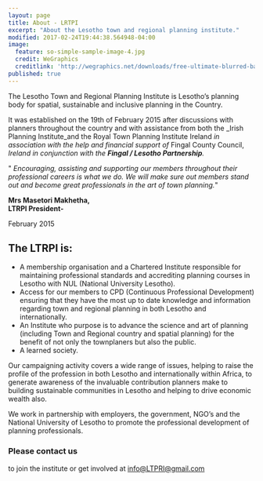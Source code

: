 ```yaml
---
layout: page
title: About - LRTPI
excerpt: "About the Lesotho town and regional planning institute."
modified: 2017-02-24T19:44:38.564948-04:00
image:
  feature: so-simple-sample-image-4.jpg
  credit: WeGraphics
  creditlink: 'http://wegraphics.net/downloads/free-ultimate-blurred-background-pack/'
published: true
---
```

The Lesotho Town and Regional Planning Institute is Lesotho’s planning body for spatial, sustainable and inclusive planning in the Country. 

It was established on the 19th of February 2015 after discussions with planners throughout the country and with assistance from both the _Irish Planning Institute_and the Royal Town Planning Institute Ireland _in association with the help and financial support of_ Fingal County Council, _Ireland in conjunction with the **Fingal / Lesotho Partnership**._

" _Encouraging, assisting and supporting our members throughout their professional careers is what we do. We will make sure out members stand out and become great professionals in the art of town planning._"   

**Mrs Masetori Makhetha, <br>
LTRPI President-**

February 2015

## The LTRPI  is: 

-  A membership organisation and a Chartered Institute responsible for maintaining professional standards and accrediting planning courses in Lesotho with NUL (National University Lesotho).
-  Access for our members to CPD (Continuous Professional Development) ensuring that they have the most up to date knowledge and information regarding town and regional planning in both Lesotho and internationally. 
-  An Institute who purpose is to advance the science and art of planning (including Town and Regional country and spatial planning) for the benefit of not only the townplaners but also the public.
-  A learned society.

Our campaigning activity covers a wide range of issues, helping to raise the profile of the profession in both Lesotho and internationally within Africa, to  generate awareness of the invaluable contribution planners make to building sustainable communities in Lesotho and helping to drive economic wealth also.

We work in partnership with employers, the government, NGO’s and the National University of Lesotho to promote the professional development of planning professionals.

### **Please contact us**

to join the institute or get involved at [info@LTPRI@gmail.com ](mailto:info@LTPRI@gmail.com) 
